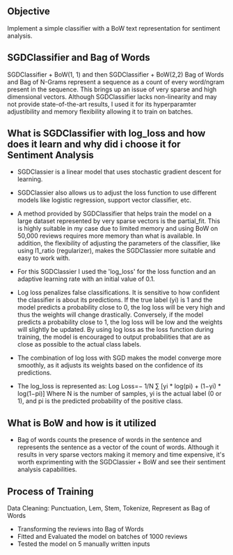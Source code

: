 ## Objective
Implement a simple classifier with a BoW text representation for sentiment analysis.

## SGDClassifier and Bag of Words
SGDClassifier + BoW(1, 1) and then SGDClassifier + BoW(2,2)
Bag of Words and Bag of N-Grams represent a sequence as a count of every word/ngram present in the sequence. This brings up an issue of very sparse and high dimensional vectors. Although SGDClassifier lacks non-linearity and may not provide state-of-the-art results, I used it for its hyperparamter adjustibility and memory flexibility allowing it to train on batches. 

## What is SGDClassifier with log_loss and how does it learn and why did i choose it for Sentiment Analysis
- SGDClassier is a linear model that uses stochastic gradient descent for learning. 
- SGDClassier also allows us to adjust the loss function to use different models like logistic regression, support vector classifier, etc. 
- A method provided by SGDClassifier that helps train the model on a large dataset represented by very sparse vectors is the partial_fit. This is highly suitable in my case due to limited memory and using BoW on 50,000 reviews requires more memory than what is available. In addition, the flexibility of adjusting the parameters of the classifier, like using l1_ratio (regularizer), makes the SGDClassier more suitable and easy to work with. 
- For this SGDClassier I used the 'log_loss' for the loss function and an adaptive learning rate with an initial value of 0.1. 
- Log loss penalizes false classifications. It is sensitive to how confident the classifier is about its predictions. If the true label (yi) is 1 and the model predicts a probability close to 0, the log loss will be very high and thus the weights will change drastically. Conversely, if the model predicts a probability close to 1, the log loss will be low and the weights will slightly be updated. By using log loss as the loss function during training, the model is encouraged to output probabilities that are as close as possible to the actual class labels.
- The combination of log loss with SGD makes the model converge more smoothly, as it adjusts its weights based on the confidence of its predictions.

- The log_loss is represented as: Log Loss=− 1/N ∑ [yi * log(pi) + (1−yi) * log(1−pi)] Where N is the number of samples, yi is the actual label (0 or 1), and pi is the predicted probability of the positive class.

## What is BoW and how is it utilized
- Bag of words counts the presence of words in the sentence and represents the sentence as a vector of the count of words. Although it results in very sparse vectors making it memory and time expensive, it's worth exprimenting with the SGDClassier + BoW and see their sentiment analysis capabilities.

## Process of Training
Data Cleaning: Punctuation, Lem, Stem, Tokenize, Represent as Bag of Words
   - Transforming the reviews into Bag of Words
   - Fitted and Evaluated the model on batches of 1000 reviews
   - Tested the model on 5 manually written inputs
